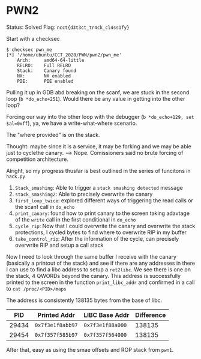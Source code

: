 # PWN2
Status: Solved
Flag: `ncct{d3t3ct_tr4ck_cl4ss1fy}`

Start with a checksec
```
$ checksec pwn_me
[*] '/home/ubuntu/CCT_2020/PWN/pwn2/pwn_me'
    Arch:     amd64-64-little
    RELRO:    Full RELRO
    Stack:    Canary found
    NX:       NX enabled
    PIE:      PIE enabled
```

Pulling it up in GDB abd breaking on the scanf, we are stuck in the second loop (`b *do_echo+251`). Would there be any value in getting into the other loop?

Forcing our way into the other loop with the debugger (`b *do_echo+129, set $al=0xff`), ya, we have a write-what-where scenario. 

The "where provided" is on the stack.

Thought: maybe since it is a service, it may be forking and we may be able just to cyclethe canary. --> Nope. Comissioners said no brute forcing of competition architecture.

Alright, so my progress thusfar is best outlined in the series of funcitons in `hack.py`
1. `Stack_smashing`: Able to trigger a `stack smashing detected` message
2. `stack_smashing2`: Able to precisely overwrite the canary
3. `first_loop_twice`: explored different ways of triggering the read calls or the scanf call in `do_echo`
4. `print_canary`: found how to print canary to the screen taking adavtage of the `write` call in the first conditional in `do_echo`
5. `cycle_rip`: Now that I could overwrite the canary and overwrite the stack protections, I cycled bytes to find where to overwrite RIP in my buffer
6. `take_control_rip`: After the information of the cycle, can precisely overwrite RIP and setup a call stack

Now I need to look through the same buffer I receive with the canary (basically a printout of the stack) and see if there are any addresses in there I can use to find a libc address to setup a `ret2libc`. We see there is one on the stack, 4 QWORDs beyond the canary. This address is successfully printed to the screen in the function `print_libc_addr` and confirmed in a call to `cat /proc/<PID>/maps`   

The address is consistently 138135 bytes from the base of libc.

| PID | Printed Addr | LIBC Base Addr | Difference |
|--|-|-|-|
|29434| `0x7f3e1f8abb97`| `0x7f3e1f88a000`| 138135 |
|29454| `0x7f357f585b97`| `0x7f357f564000`| 138135 |

After that, easy as using the smae offsets and ROP stack from `pwn1`.
